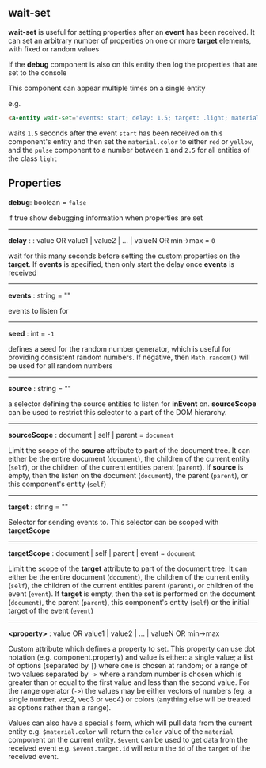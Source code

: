 ## wait-set

**wait-set**  is useful for setting properties after an **event** has been received. It can set an arbitrary number of properties on one or more **target** elements, with fixed or random values

If the **debug** component is also on this entity then log the properties that are set to the console

This component can appear multiple times on a single entity

e.g.
```html
<a-entity wait-set="events: start; delay: 1.5; target: .light; material.color=red|yellow; pulse=1->2.5"></a-entity>
```
waits `1.5` seconds after the event `start` has been received on this component's entity and then set the `material.color` to either `red` or `yellow`, and the `pulse` component to a number between `1` and `2.5` for all entities of the class `light`

## Properties

**debug**: boolean = `false`

if true show debugging information when properties are set

---
**delay** : : value OR value1 | value2 | ... | valueN OR min->max = `0`

wait for this many seconds before setting the custom properties on the **target**. If **events** is specified, then only start the delay once **events** is received

---
**events** : string = ""

events to listen for

---
**seed** : int = `-1`

defines a seed for the random number generator, which is useful for providing consistent random numbers. If negative, then `Math.random()` will be used for all random numbers

---
**source** : string = ""

a selector defining the source entities to listen for **inEvent** on.  **sourceScope** can be used to restrict this selector to a part of the DOM hierarchy.

---
**sourceScope** : document | self | parent = `document`

Limit the scope of the **source** attribute to part of the document tree. It can either be the entire document (`document`), the children of the current entity (`self`), or the children of the current entities parent (`parent`). If **source** is empty, then the listen on the document (`document`), the parent (`parent`), or this component's entity (`self`)

---
**target** : string = ""

Selector for sending events to.  This selector can be scoped with **targetScope**

---
**targetScope** : document | self | parent | event = `document`

Limit the scope of the **target** attribute to part of the document tree. It can either be the entire document (`document`), the children of the current entity (`self`), the children of the current entities parent (`parent`), or children of the event (`event`).  If **target** is empty, then the set is performed on the document (`document`), the parent (`parent`), this component's entity (`self`) or the initial target of the event (`event`)

---
**\<property\>** : value OR value1 | value2 | ... | valueN OR min->max

Custom attribute which defines a property to set.  This property can use dot notation (e.g. component.property) and value is either: a single value; a list of options (separated by `|`) where one is chosen at random; or a range of two values separated by `->` where a random number is chosen which is greater than or equal to the first value and less than the second value. For the range operator (`->`) the values may be either vectors of numbers (eg. a single number, vec2, vec3 or vec4) or colors (anything else will be treated as options rather than a range).

Values can also have a special `$` form, which will pull data from the current entity e.g. `$material.color` will return the `color` value of the `material` component on the current entity. `$event` can be used to get data from the received event e.g. `$event.target.id` will return the `id` of the `target` of the received event.
